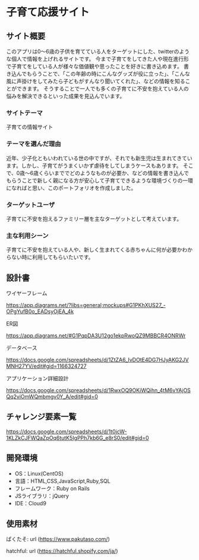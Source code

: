 # 子育て応援サイト

## サイト概要
このアプリは0～6歳の子供を育てている人をターゲットにした、twitterのような個人で情報を上げれるサイトです。
今まで子育てをしてきた人や現在進行形で子育てをしている人が様々な価値観や思ったことを好きに書き込めます。
書き込んでもらうことで、「この年齢の時にこんなグッズが役に立った」、「こんな風に声掛けをしてみたら子どもがすんなり聞いてくれた」、などの情報を知ることができます。
そうすることで一人でも多くの子育てに不安を抱えている人の悩みを解決できるといった成果を見込んでいます。

### サイトテーマ
子育ての情報サイト

### テーマを選んだ理由
近年、少子化ともいわれている世の中ですが、それでも新生児は生まれてきています。しかし、子育てがうまくいかず虐待をしてしまうケースもあります。
そこで、0歳～6歳くらいまででどのようなものが必要か、などの情報を書き込んでもらうことで新しく親になる方が安心して子育てできるような環境づくりの一環になればと思い、このポートフォリオを作成しました。

### ターゲットユーザ
子育てに不安を抱えるファミリー層を主なターゲットとして考えています。

### 主な利用シーン
子育てに不安を抱えている人や、新しく生まれてくる赤ちゃんに何が必要かわからない時に利用してもらいたいです。

## 設計書
ワイヤーフレーム

https://app.diagrams.net/?libs=general;mockups#G1PKhXUS27_-OPgYufB0o_EADsyOjEA_4k

ER図

https://app.diagrams.net/#G1PqpDA3U12go1ekpRwoQZ9MBBCR4ONRWr

データベース

https://docs.google.com/spreadsheets/d/1ZtZA6_IvDOtE4DG7HJyAKG2JVMNH27YV/edit#gid=1166324727

アプリケーション詳細設計

https://docs.google.com/spreadsheets/d/1RwxOQ9OKiWQihn_4tM6vYAjOSQq2viOmWQmbmgv0Y_A/edit#gid=0

## チャレンジ要素一覧
https://docs.google.com/spreadsheets/d/1t0jcW-1KLZkCJFWQaZpOq6tutK5IgPPh7kb6G_e8rS0/edit#gid=0

## 開発環境
- OS：Linux(CentOS)
- 言語：HTML,CSS,JavaScript,Ruby,SQL
- フレームワーク：Ruby on Rails
- JSライブラリ：jQuery
- IDE：Cloud9

## 使用素材
ぱくたそ:  url (https://www.pakutaso.com/)
<!--画像を使用-->
hatchful:  url (https://hatchful.shopify.com/ja/)
<!--ロゴ制作に使用-->